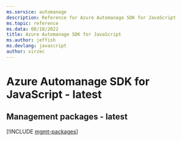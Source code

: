 ```yaml
---
ms.service: automanage
description: Reference for Azure Automanage SDK for JavaScript
ms.topic: reference
ms.data: 08/18/2022
title: Azure Automanage SDK for JavaScript
ms.author: jeffish
ms.devlang: javascript
author: xirzec
---
```

# Azure Automanage SDK for JavaScript - latest

## Management packages - latest
[!INCLUDE [mgmt-packages](automanage-mgmt-index.md)]